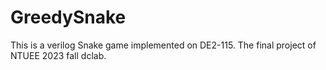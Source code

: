 # GreedySnake
This is a verilog Snake game implemented on DE2-115. The final project of NTUEE 2023 fall dclab.
